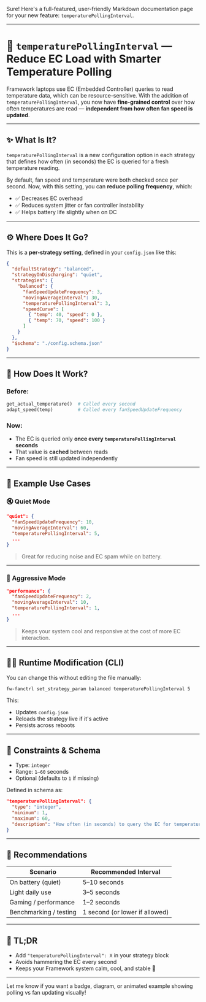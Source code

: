 Sure! Here's a full-featured, user-friendly Markdown documentation page for your new feature: `temperaturePollingInterval`.

---

# 🔧 `temperaturePollingInterval` — Reduce EC Load with Smarter Temperature Polling

Framework laptops use EC (Embedded Controller) queries to read temperature data, which can be resource-sensitive.
With the addition of `temperaturePollingInterval`, you now have **fine-grained control** over how often temperatures are read — **independent from how often fan speed is updated**.

---

## ✨ What Is It?

`temperaturePollingInterval` is a new configuration option in each strategy that defines how often (in seconds) the EC is queried for a fresh temperature reading.

By default, fan speed and temperature were both checked once per second. Now, with this setting, you can **reduce polling frequency**, which:

* ✅ Decreases EC overhead
* ✅ Reduces system jitter or fan controller instability
* ✅ Helps battery life slightly when on DC

---

## ⚙️ Where Does It Go?

This is a **per-strategy setting**, defined in your `config.json` like this:

```json
{
  "defaultStrategy": "balanced",
  "strategyOnDischarging": "quiet",
  "strategies": {
    "balanced": {
      "fanSpeedUpdateFrequency": 3,
      "movingAverageInterval": 30,
      "temperaturePollingInterval": 3,
      "speedCurve": [
        { "temp": 40, "speed": 0 },
        { "temp": 70, "speed": 100 }
      ]
    }
  },
  "$schema": "./config.schema.json"
}
```

---

## 📐 How Does It Work?

### Before:

```python
get_actual_temperature()  # Called every second
adapt_speed(temp)         # Called every fanSpeedUpdateFrequency
```

### Now:

* The EC is queried only **once every `temperaturePollingInterval` seconds**
* That value is **cached** between reads
* Fan speed is still updated independently

---

## 🧪 Example Use Cases

### 🔇 Quiet Mode

```json
"quiet": {
  "fanSpeedUpdateFrequency": 10,
  "movingAverageInterval": 60,
  "temperaturePollingInterval": 5,
  ...
}
```

> Great for reducing noise and EC spam while on battery.

---

### 🐝 Aggressive Mode

```json
"performance": {
  "fanSpeedUpdateFrequency": 2,
  "movingAverageInterval": 10,
  "temperaturePollingInterval": 1,
  ...
}
```

> Keeps your system cool and responsive at the cost of more EC interaction.

---

## 🧑‍💻 Runtime Modification (CLI)

You can change this without editing the file manually:

```bash
fw-fanctrl set_strategy_param balanced temperaturePollingInterval 5
```

This:

* Updates `config.json`
* Reloads the strategy live if it's active
* Persists across reboots

---

## 📏 Constraints & Schema

* Type: `integer`
* Range: `1–60` seconds
* Optional (defaults to `1` if missing)

Defined in schema as:

```json
"temperaturePollingInterval": {
  "type": "integer",
  "minimum": 1,
  "maximum": 60,
  "description": "How often (in seconds) to query the EC for temperature. Reduces load on EC."
}
```

---

## 📝 Recommendations

| Scenario               | Recommended Interval           |
| ---------------------- | ------------------------------ |
| On battery (quiet)     | 5–10 seconds                   |
| Light daily use        | 3–5 seconds                    |
| Gaming / performance   | 1–2 seconds                    |
| Benchmarking / testing | 1 second (or lower if allowed) |

---

## 🧠 TL;DR

* Add `"temperaturePollingInterval": X` in your strategy block
* Avoids hammering the EC every second
* Keeps your Framework system calm, cool, and stable 🧊

---

Let me know if you want a badge, diagram, or animated example showing polling vs fan updating visually!
